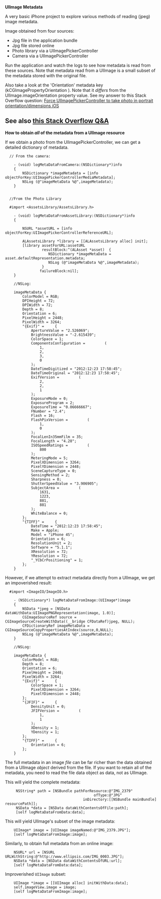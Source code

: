 __UIImage Metadata__

A very basic iPhone project to explore various methods of reading (jpeg) image metadata. 

Image obtained from four sources:  

- Jpg file in the application bundle  
- Jpg file stored online  
- Photo library via a UIImagePickerController  
- Camera via a UIImagePickerController

Run the application and watch the logs to see how metadata is read from these sources.  Note that metadata read from a UIImage is a small subset of the metadata stored with the original file. 

Also take a look at the 'Orientation' metadata key (kCGImagePropertyOrientation
). Note that it _differs_ from the UIImage.imageOrientation property value. See my answer to this Stack Overflow question: [Force UIImagePickerController to take photo in portrait orientation/dimensions iOS](http://stackoverflow.com/questions/14484816/force-uiimagepickercontroller-to-take-photo-in-portrait-orientation-dimensions-i)

See also [this Stack Overflow Q&A](http://stackoverflow.com/questions/16106202/how-to-get-author-of-image-in-cocoa)
-----
  
__How to obtain _all_ of the metadata from a UIImage resource__

If we obtain a photo from the UIImagePickerController, we can get a detailed dictionary of metadata.

      // From the camera:

		- (void) logMetaDataFromCamera:(NSDictionary*)info
		{
		    NSDictionary *imageMetadata = [info objectForKey:UIImagePickerControllerMediaMetadata];
		    NSLog (@"imageMetaData %@",imageMetadata);
		}
		
		
      //From the Photo Library 
      
      #import <AssetsLibrary/AssetsLibrary.h>

		- (void) logMetaDataFromAssetLibrary:(NSDictionary*)info
		{
		    
			NSURL *assetURL = [info objectForKey:UIImagePickerControllerReferenceURL];
		    
			ALAssetsLibrary *library = [[ALAssetsLibrary alloc] init];
			[library assetForURL:assetURL 
					 resultBlock:^(ALAsset *asset)  {
						NSDictionary *imageMetaData = asset.defaultRepresentation.metadata;
		     			NSLog (@"imageMetaData %@",imageMetadata);
		     		 }
		            failureBlock:nil];
		}
		
		//NSLog:
		
		imageMetaData {
		    ColorModel = RGB;
		    DPIHeight = 72;
		    DPIWidth = 72;
		    Depth = 8;
		    Orientation = 6;
		    PixelHeight = 2448;
		    PixelWidth = 3264;
		    "{Exif}" =     {
		        ApertureValue = "2.526069";
		        BrightnessValue = "-2.615439";
		        ColorSpace = 1;
		        ComponentsConfiguration =         (
		            1,
		            2,
		            3,
		            0
		        );
		        DateTimeDigitized = "2012:12:23 17:58:45";
		        DateTimeOriginal = "2012:12:23 17:58:45";
		        ExifVersion =         (
		            2,
		            2,
		            1
		        );
		        ExposureMode = 0;
		        ExposureProgram = 2;
		        ExposureTime = "0.06666667";
		        FNumber = "2.4";
		        Flash = 16;
		        FlashPixVersion =         (
		            1,
		            0
		        );
		        FocalLenIn35mmFilm = 35;
		        FocalLength = "4.28";
		        ISOSpeedRatings =         (
		            800
		        );
		        MeteringMode = 5;
		        PixelXDimension = 3264;
		        PixelYDimension = 2448;
		        SceneCaptureType = 0;
		        SensingMethod = 2;
		        Sharpness = 0;
		        ShutterSpeedValue = "3.906905";
		        SubjectArea =         (
		            1631,
		            1223,
		            881,
		            881
		        );
		        WhiteBalance = 0;
		    };
		    "{TIFF}" =     {
		        DateTime = "2012:12:23 17:58:45";
		        Make = Apple;
		        Model = "iPhone 4S";
		        Orientation = 6;
		        ResolutionUnit = 2;
		        Software = "5.1.1";
		        XResolution = 72;
		        YResolution = 72;
		        "_YCbCrPositioning" = 1;
		    };
		}
		
However, if we attempt to extract metadata directly from a UIImage, we get an impoverished result:  

      #import <ImageIO/ImageIO.h>

		- (NSDictionary*) logMetaDataFromImage:(UIImage*)image
		{
		    NSData *jpeg = [NSData dataWithData:UIImagePNGRepresentation(image, 1.0)];
		    CGImageSourceRef source = CGImageSourceCreateWithData((__bridge CFDataRef)jpeg, NULL);
		    CFDictionaryRef imageMetaData = CGImageSourceCopyPropertiesAtIndex(source,0,NULL);
		    NSLog (@"imageMetaData %@",imageMetaData);
		}
		
		//NSLog:
		
	    imageMetaData {
		    ColorModel = RGB;
		    Depth = 8;
		    Orientation = 6;
		    PixelHeight = 2448;
		    PixelWidth = 3264;
		    "{Exif}" =     {
		        ColorSpace = 1;
		        PixelXDimension = 3264;
		        PixelYDimension = 2448;
		    };
		    "{JFIF}" =     {
		        DensityUnit = 0;
		        JFIFVersion =         (
		            1,
		            1
		        );
		        XDensity = 1;
		        YDensity = 1;
		    };
		    "{TIFF}" =     {
		        Orientation = 6;
		    };
    	}

The full metadata in an image _file_ can be far richer than the data obtained from a UIImage _object_ derived from the file. If you want to retain all of the metadata, you need to read the file data object as data, not as UIImage.


This will yield the complete metadata:

	     NSString* path = [NSBundle pathForResource:@"IMG_2379" 
	                                         ofType:@"JPG" 
	                                    inDirectory:[[NSBundle mainBundle] resourcePath]];
	     NSData *data = [NSData dataWithContentsOfFile:path];
	     [self logMetaDataFromData:data];

This will yield UIImage's subset of the image metadata:
    
	    UIImage* image = [UIImage imageNamed:@"IMG_2379.JPG"];
	    [self logMetaDataFromImage:image];

Similarly, to obtain full metadata from an online image:

	    NSURL* url = [NSURL URLWithString:@"http://www.ellipsis.com/IMG_0003.JPG"];
	    NSData *data = [NSData dataWithContentsOfURL:url];
	    [self logMetaDataFromData:data];

Improverished `UIImage` subset:

	    UIImage *image = [[UIImage alloc] initWithData:data];
	    self.imageView.image = image;
	    [self logMetaDataFromImage:image];



 